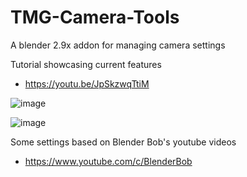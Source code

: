 # TMG-Camera-Tools
A blender 2.9x addon for managing camera settings

Tutorial showcasing current features
* https://youtu.be/JpSkzwqTtiM

![image](https://user-images.githubusercontent.com/11281480/134099342-61860f32-e804-4b29-a58a-003d8df97a34.png)

![image](https://user-images.githubusercontent.com/11281480/134099307-c5b38407-1cb4-473d-b2b2-111f1ea88507.png)

Some settings based on Blender Bob's youtube videos
* https://www.youtube.com/c/BlenderBob
